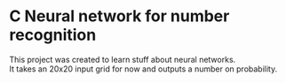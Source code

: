 # C Neural network for number recognition
This project was created to learn stuff about neural networks.  
It takes an 20x20 input grid for now and outputs a number on probability.
